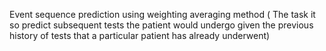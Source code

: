 Event sequence prediction using weighting averaging method ( The task it so predict subsequent tests the patient would undergo given the previous history of tests that a particular patient has already underwent)
